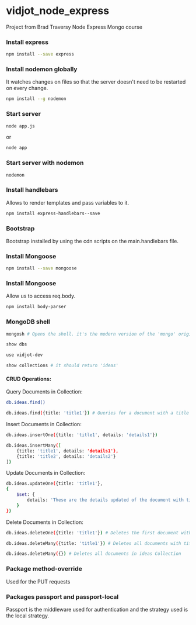 # vidjot_node_express

Project from Brad Traversy Node Express Mongo course

### Install express

```sh
npm install --save express
```

### Install nodemon globally

It watches changes on files so that the server doesn't need to be restarted on every change.

```sh
npm install --g nodemon
```

### Start server

```sh
node app.js
```

or

```sh
node app
```

### Start server with nodemon

```sh
nodemon
```

### Install handlebars

Allows to render templates and pass variables to it.

```sh
npm install express-handlebars--save
```

### Bootstrap

Bootstrap installed by using the cdn scripts on the main.handlebars file.

### Install Mongoose

```sh
npm install --save mongoose
```

### Install Mongoose

Allow us to access req.body.

```sh
npm install body-parser
```

### MongoDB shell

```sh
mongosh # Opens the shell. it's the modern version of the 'mongo' original shell

show dbs

use vidjot-dev

show collections # it should return 'ideas'
```

#### CRUD Operations:

Query Documents in Collection:

```sh
db.ideas.find()

db.ideas.find({title: 'title1'}) # Queries for a document with a title equal to 'title1'
```

Insert Documents in Collection:

```sh
db.ideas.insertOne({title: 'title1', details: 'details1'})

db.ideas.insertMany([
    {title: 'title1', details: 'details1'},
    {title: 'title2', details: 'details2'}
])
```

Update Documents in Collection:

```sh
db.ideas.updateOne({title: 'title1'},
{
    $set: {
        details: 'These are the details updated of the document with title1'
    }
})
```

Delete Documents in Collection:

```sh
db.ideas.deleteOne({title: 'title1'}) # Deletes the first document with title1

db.ideas.deleteMany({title: 'title1'}) # Deletes all documents with title1

db.ideas.deleteMany({}) # Deletes all documents in ideas Collection
```

### Package method-override

Used for the PUT requests

### Packages passport and passport-local

Passport is the middleware used for authentication and the strategy used is the local strategy.
